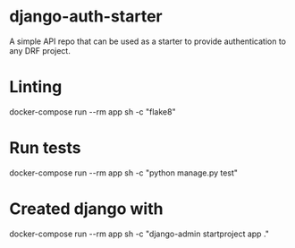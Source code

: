 # django-auth-starter
A simple API repo that can be used as a starter to provide authentication to any DRF project.

# Linting
docker-compose run --rm app sh -c "flake8"

# Run tests
docker-compose run --rm app sh -c "python manage.py test"

# Created django with
docker-compose run --rm app sh -c "django-admin startproject app ."

